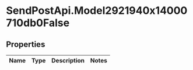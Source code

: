 # SendPostApi.Model2921940x14000710db0False

## Properties
Name | Type | Description | Notes
------------ | ------------- | ------------- | -------------



